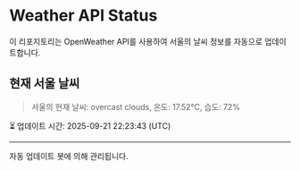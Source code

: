 
# Weather API Status

이 리포지토리는 OpenWeather API를 사용하여 서울의 날씨 정보를 자동으로 업데이트합니다.

## 현재 서울 날씨
> 서울의 현재 날씨: overcast clouds, 온도: 17.52°C, 습도: 72%

⏳ 업데이트 시간: 2025-09-21 22:23:43 (UTC)

---
자동 업데이트 봇에 의해 관리됩니다.
